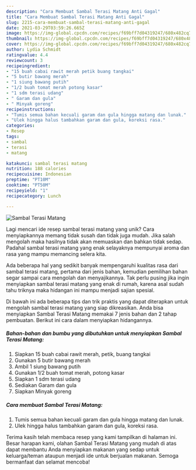 ```yaml
---
description: "Cara Membuat Sambal Terasi Matang Anti Gagal"
title: "Cara Membuat Sambal Terasi Matang Anti Gagal"
slug: 2215-cara-membuat-sambal-terasi-matang-anti-gagal
date: 2021-03-29T03:59:26.665Z
image: https://img-global.cpcdn.com/recipes/f69bff7d04319247/680x482cq70/sambal-terasi-matang-foto-resep-utama.jpg
thumbnail: https://img-global.cpcdn.com/recipes/f69bff7d04319247/680x482cq70/sambal-terasi-matang-foto-resep-utama.jpg
cover: https://img-global.cpcdn.com/recipes/f69bff7d04319247/680x482cq70/sambal-terasi-matang-foto-resep-utama.jpg
author: Lydia Schmidt
ratingvalue: 4.4
reviewcount: 3
recipeingredient:
- "15 buah cabai rawit merah petik buang tangkai"
- "5 butir bawang merah"
- "1 siung bawang putih"
- "1/2 buah tomat merah potong kasar"
- "1 sdm terasi udang"
- " Garam dan gula"
- " Minyak goreng"
recipeinstructions:
- "Tumis semua bahan kecuali garam dan gula hingga matang dan lunak."
- "Ulek hingga halus tambahkan garam dan gula, koreksi rasa."
categories:
- Resep
tags:
- sambal
- terasi
- matang

katakunci: sambal terasi matang 
nutrition: 188 calories
recipecuisine: Indonesian
preptime: "PT10M"
cooktime: "PT50M"
recipeyield: "1"
recipecategory: Lunch

---
```



![Sambal Terasi Matang](https://img-global.cpcdn.com/recipes/f69bff7d04319247/680x482cq70/sambal-terasi-matang-foto-resep-utama.jpg)

Lagi mencari ide resep sambal terasi matang yang unik? Cara menyiapkannya memang tidak susah dan tidak juga mudah. Jika salah mengolah maka hasilnya tidak akan memuaskan dan bahkan tidak sedap. Padahal sambal terasi matang yang enak selayaknya mempunyai aroma dan rasa yang mampu memancing selera kita.



Ada beberapa hal yang sedikit banyak mempengaruhi kualitas rasa dari sambal terasi matang, pertama dari jenis bahan, kemudian pemilihan bahan segar sampai cara mengolah dan menyajikannya. Tak perlu pusing jika ingin menyiapkan sambal terasi matang yang enak di rumah, karena asal sudah tahu triknya maka hidangan ini mampu menjadi sajian spesial.


Di bawah ini ada beberapa tips dan trik praktis yang dapat diterapkan untuk mengolah sambal terasi matang yang siap dikreasikan. Anda bisa menyiapkan Sambal Terasi Matang memakai 7 jenis bahan dan 2 tahap pembuatan. Berikut ini cara dalam menyiapkan hidangannya.

<!--inarticleads1-->

##### Bahan-bahan dan bumbu yang dibutuhkan untuk menyiapkan Sambal Terasi Matang:

1. Siapkan 15 buah cabai rawit merah, petik, buang tangkai
1. Gunakan 5 butir bawang merah
1. Ambil 1 siung bawang putih
1. Gunakan 1/2 buah tomat merah, potong kasar
1. Siapkan 1 sdm terasi udang
1. Sediakan  Garam dan gula
1. Siapkan  Minyak goreng




<!--inarticleads2-->

##### Cara membuat Sambal Terasi Matang:

1. Tumis semua bahan kecuali garam dan gula hingga matang dan lunak.
1. Ulek hingga halus tambahkan garam dan gula, koreksi rasa.




Terima kasih telah membaca resep yang kami tampilkan di halaman ini. Besar harapan kami, olahan Sambal Terasi Matang yang mudah di atas dapat membantu Anda menyiapkan makanan yang sedap untuk keluarga/teman ataupun menjadi ide untuk berjualan makanan. Semoga bermanfaat dan selamat mencoba!
